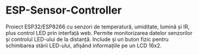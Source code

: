 # ESP-Sensor-Controller
Proiect ESP32/ESP8266 cu senzori de temperatură, umiditate, lumină și IR, plus control LED prin interfață web. Permite monitorizarea datelor senzorilor și controlul LED-ului de la distanță. Include și un buton fizic pentru schimbarea stării LED-ului, afișând informațiile pe un LCD 16x2.
